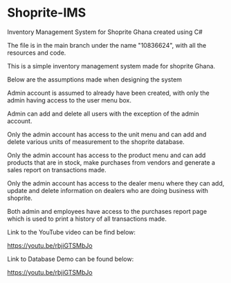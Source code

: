 # Shoprite-IMS
Inventory Management System for Shoprite Ghana created using C#

The file is in the main branch under the name "10836624", with all the resources and code.

This is a simple inventory management system made for shoprite Ghana.

Below are the assumptions made when designing the system

Admin account is assumed to already have been created, with only the admin having access to the user menu box.

Admin can add and delete all users with the exception of the admin account.

Only the admin account has access to the unit menu and can add and delete various units of measurement to the shoprite database.

Only the admin account has access to the product menu and can add products that are in stock, make purchases from vendors and generate a sales report on transactions made.

Only the admin account has access to the dealer menu where they can add, update and delete information on dealers who are doing business with shoprite.

Both admin and employees have access to the purchases report page which is used to print a history of all transactions made.

Link to the YouTube video can be find below:

https://youtu.be/rbjiGTSMbJo

Link to Database Demo can be found below:

https://youtu.be/rbjiGTSMbJo
